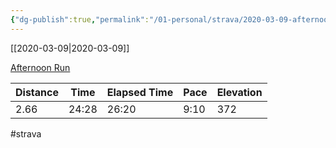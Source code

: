 ```yaml
---
{"dg-publish":true,"permalink":"/01-personal/strava/2020-03-09-afternoon-run/"}
---
```



[[2020-03-09\|2020-03-09]]

[Afternoon Run](https://www.strava.com/activities/3189505466)

| Distance | Time  | Elapsed Time | Pace | Elevation |
| -------- | ----- | ------------ | ---- | --------- |
| 2.66     | 24:28 | 26:20        | 9:10 | 372       |




#strava
